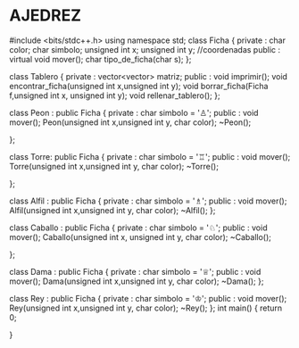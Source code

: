 # AJEDREZ
#include <bits/stdc++.h>
using namespace std;
class Ficha
{
    private :
    char  color; char  simbolo;
    unsigned int x; unsigned int y; //coordenadas
    public : 
    virtual void mover();
    char tipo_de_ficha(char s);
};

class Tablero
{
    private : 
    vector<vector<string>> matriz;
    public :
    void imprimir();
    void encontrar_ficha(unsigned int x,unsigned int y);
    void borrar_ficha(Ficha f,unsigned int x, unsigned int y);
    void rellenar_tablero(); 
};

class Peon : public Ficha
{
  private : 
  char simbolo = '♙';
  public : 
  void mover();
  Peon(unsigned int x,unsigned int y, char color);
  ~Peon();
  
};

class Torre: public Ficha
{
  private : 
  char simbolo = '♖';
  public : 
  void mover();
  Torre(unsigned int x,unsigned int y, char color);
  ~Torre();
  
};

class Alfil : public Ficha
{
  private : 
  char simbolo = '♗';
  public : 
  void mover();
  Alfil(unsigned int x,unsigned int y, char color);
  ~Alfil();
};

class Caballo : public Ficha
{
  private : 
  char simbolo = '♘';
  public : 
  void mover();
  Caballo(unsigned int x, unsigned int y, char color);
  ~Caballo();
  
};

class Dama : public Ficha
{
  private : 
  char simbolo = '♕';
  public : 
  void mover();
  Dama(unsigned int x,unsigned int y, char color);
  ~Dama();
};

class Rey : public Ficha
{
  private : 
  char simbolo = '♔';
  public : 
  void mover();
  Rey(unsigned int x,unsigned int y, char color);
  ~Rey();
};
int main() {
    return 0;
    
}
